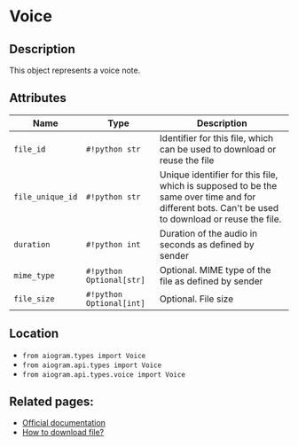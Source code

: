 # Voice

## Description

This object represents a voice note.


## Attributes

| Name | Type | Description |
| - | - | - |
| `file_id` | `#!python str` | Identifier for this file, which can be used to download or reuse the file |
| `file_unique_id` | `#!python str` | Unique identifier for this file, which is supposed to be the same over time and for different bots. Can't be used to download or reuse the file. |
| `duration` | `#!python int` | Duration of the audio in seconds as defined by sender |
| `mime_type` | `#!python Optional[str]` | Optional. MIME type of the file as defined by sender |
| `file_size` | `#!python Optional[int]` | Optional. File size |



## Location

- `from aiogram.types import Voice`
- `from aiogram.api.types import Voice`
- `from aiogram.api.types.voice import Voice`

## Related pages:

- [Official documentation](https://core.telegram.org/bots/api#voice)
- [How to download file?](../downloading_files.md)
